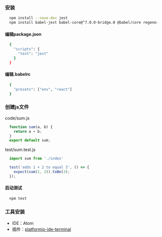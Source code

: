 ### 安装

```bash
  npm install --save-dev jest
  npm install babel-jest babel-core@^7.0.0-bridge.0 @babel/core regenerator-runtime babel-preset-env
```

#### 编辑package.json

```bash
  {
    "scripts": {
      "test": "jest"
    }
  }
```

#### 编辑.babelrc

```bash
  {
    "presets": ["env", "react"]
  }
```

### 创建js文件
code/sum.js
```js
  function sum(a, b) {
    return a + b;
  }
  export default sum;
```

test/sum.test.js

```js
  import sum from './index'

  test('adds 1 + 2 to equal 3', () => {
    expect(sum(1, 2)).toBe(3);
  });
```

#### 启动测试

```bash
  npm test
```

### 工具安装

- IDE：Atom
- 插件：[platformio-ide-terminal](https://github.com/platformio/platformio-atom-ide-terminal)